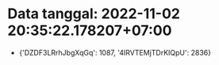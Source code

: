 # Data tanggal: 2022-11-02 20:35:22.178207+07:00

* {'DZDF3LRrhJbgXqGq': 1087, '4IRVTEMjTDrKIQpU': 2836}

